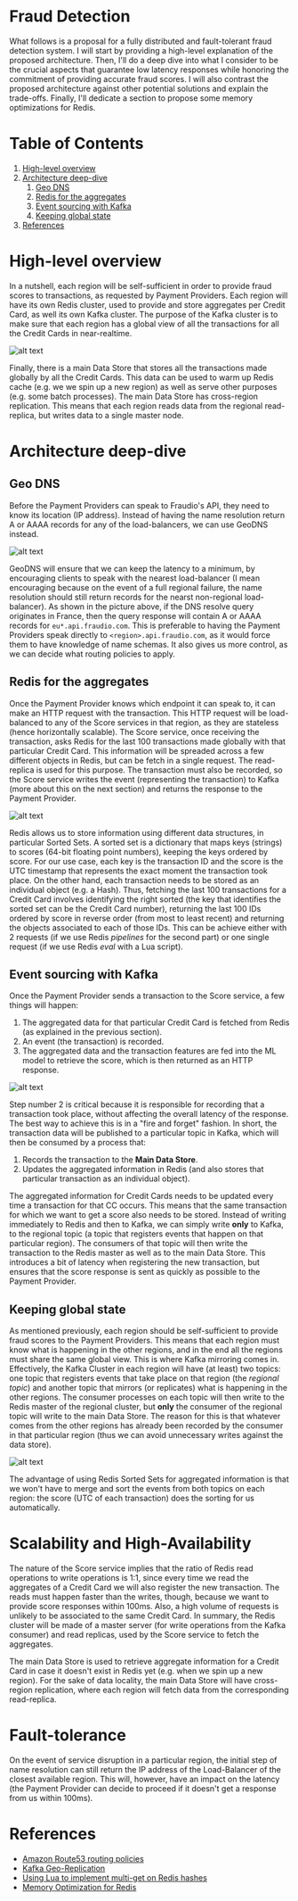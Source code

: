 # Fraud Detection


What follows is a proposal for a fully distributed and fault-tolerant fraud detection system. I will start by providing a high-level explanation of the proposed architecture. Then, I'll do a deep dive into what I consider to be the crucial aspects that guarantee low latency responses while honoring the commitment of providing accurate fraud scores. I will also contrast the proposed architecture against other potential solutions and explain the trade-offs. Finally, I'll dedicate a section to propose some memory optimizations for Redis.

# Table of Contents
1. [High-level overview](#high-level-overview)
2. [Architecture deep-dive](#architecture-deep-dive)
   1. [Geo DNS](#geo-dns)
   2. [Redis for the aggregates](#redis-for-the-aggregates)
   3. [Event sourcing with Kafka](#event-sourcing-with-kafka)
   4. [Keeping global state](#keeping-global-state)
3. [References](#references)

# High-level overview

In a nutshell, each region will be self-sufficient in order to provide fraud scores to transactions, as requested by Payment Providers. Each region will have its own Redis cluster, used to provide and store aggregates per Credit Card, as well its own Kafka cluster. The purpose of the Kafka cluster is to make sure that each region has a global view of all the transactions for all the Credit Cards in near-realtime.

![alt text](img/architecture2.svg "Architectural diagram")

Finally, there is a main Data Store that stores all the transactions made globally by all the Credit Cards. This data can be used to warm up Redis cache (e.g. we we spin up a new region) as well as serve other purposes (e.g. some batch processes). The main Data Store has cross-region replication. This means that each region reads data from the regional read-replica, but writes data to a single master node.

# Architecture deep-dive

## Geo DNS

Before the Payment Providers can speak to Fraudio's API, they need to know its location (IP address). Instead of having the name resolution return A or AAAA records for any of the load-balancers, we can use GeoDNS instead.

![alt text](img/GeoDNS.svg "Geo DNS")

GeoDNS will ensure that we can keep the latency to a minimum, by encouraging clients to speak with the nearest load-balancer (I mean encouraging because on the event of a full regional failure, the name resolution should still return records for the nearst non-regional load-balancer). As shown in the picture above, if the DNS resolve query originates in France, then the query response will contain A or AAAA records for `eu*.api.fraudio.com`. This is preferable to having the Payment Providers speak directly to `<region>.api.fraudio.com`, as it would force them to have knowledge of name schemas. It also gives us more control, as we can decide what routing policies to apply.

## Redis for the aggregates

Once the Payment Provider knows which endpoint it can speak to, it can make an HTTP request with the transaction. This HTTP request will be load-balanced to any of the Score services in that region, as they are stateless (hence horizontally scalable). The Score service, once receiving the transaction, asks Redis for the last 100 transactions made globally with that particular Credit Card. This information will be spreaded across a few different objects in Redis, but can be fetch in a single request. The read-replica is used for this purpose. The transaction must also be recorded, so the Score service writes the event (representing the transaction) to Kafka (more about this on the next section) and returns the response to the Payment Provider.

![alt text](img/Redis.svg "Redis aggregates")

Redis allows us to store information using different data structures, in particular Sorted Sets. A sorted set is a dictionary that maps keys (strings) to scores (64-bit floating point numbers), keeping the keys ordered by score. For our use case, each key is the transaction ID and the score is the UTC timestamp that represents the exact moment the transaction took place. On the other hand, each transaction needs to be stored as an individual object (e.g. a Hash). Thus, fetching the last 100 transactions for a Credit Card involves identifying the right sorted (the key that identifies the sorted set can be the Credit Card number), returning the last 100 IDs ordered by score in reverse order (from most to least recent) and returning the objects associated to each of those IDs. This can be achieve either with 2 requests (if we use Redis *pipelines* for the second part) or one single request (if we use Redis *eval* with a Lua script).

## Event sourcing with Kafka

Once the Payment Provider sends a transaction to the Score service, a few things will happen:

1. The aggregated data for that particular Credit Card is fetched from Redis (as explained in the previous section).
2. An event (the transaction) is recorded.
3. The aggregated data and the transaction features are fed into the ML model to retrieve the score, which is then returned as an HTTP response.

![alt text](img/EventSourcing.svg "Event sourcing")

Step number 2 is critical because it is responsible for recording that a transaction took place, without affecting the overall latency of the response. The best way to achieve this is in a "fire and forget" fashion. In short, the transaction data will be published to a particular topic in Kafka, which will then be consumed by a process that:

1. Records the transaction to the **Main Data Store**.
2. Updates the aggregated information in Redis (and also stores that particular transaction as an individual object).

The aggregated information for Credit Cards needs to be updated every time a transaction for that CC occurs. This means that the same transaction for which we want to get a score also needs to be stored. Instead of writing immediately to Redis and then to Kafka, we can simply write **only** to Kafka, to the regional topic (a topic that registers events that happen on that particular region). The consumers of that topic will then write the transaction to the Redis master as well as to the main Data Store. This introduces a bit of latency when registering the new transaction, but ensures that the score response is sent as quickly as possible to the Payment Provider.

## Keeping global state

As mentioned previously, each region should be self-sufficient to provide fraud scores to the Payment Providers. This means that each region must know what is happening in the other regions, and in the end all the regions must share the same global view. This is where Kafka mirroring comes in. Effectively, the Kafka Cluster in each region will have (at least) two topics: one topic that registers events that take place on that region (the *regional topic*) and another topic that mirrors (or replicates) what is happening in the other regions. The consumer processes on each topic will then write to the Redis master of the regional cluster, but **only** the consumer of the regional topic will write to the main Data Store. The reason for this is that whatever comes from the other regions has already been recorded by the consumer in that particular region (thus we can avoid unnecessary writes against the data store).

![alt text](img/KafkaMirror.svg "Kafka mirror")

The advantage of using Redis Sorted Sets for aggregated information is that we won't have to merge and sort the events from both topics on each region: the score (UTC of each transaction) does the sorting for us automatically.


# Scalability and High-Availability

The nature of the Score service implies that the ratio of Redis read operations to write operations is 1:1, since every time we read the aggregates of a Credit Card we will also register the new transaction. The reads must happen faster than the writes, though, because we want to provide score responses within 100ms. Also, a high volume of requests is unlikely to be associated to the same Credit Card. In summary, the Redis cluster will be made of a master server (for write operations from the Kafka consumer) and read replicas, used by the Score service to fetch the aggregates.

The main Data Store is used to retrieve aggregate information for a Credit Card in case it doesn't exist in Redis yet (e.g. when we spin up a new region). For the sake of data locality, the main Data Store will have cross-region replication, where each region will fetch data from the corresponding read-replica.

# Fault-tolerance

On the event of service disruption in a particular region, the initial step of name resolution can still return the IP address of the Load-Balancer of the closest available region. This will, however, have an impact on the latency (the Payment Provider can decide to proceed if it doesn't get a response from us within 100ms).

# References

- [Amazon Route53 routing policies](https://docs.aws.amazon.com/Route53/latest/DeveloperGuide/routing-policy.html)
- [Kafka Geo-Replication](https://kafka.apache.org/documentation.html#georeplication)
- [Using Lua to implement multi-get on Redis hashes](https://beforeitwasround.com/2014/07/using-lua-to-implement-multi-get-on-redis-hashes.html)
- [Memory Optimization for Redis](https://docs.redislabs.com/latest/ri/memory-optimizations/)
